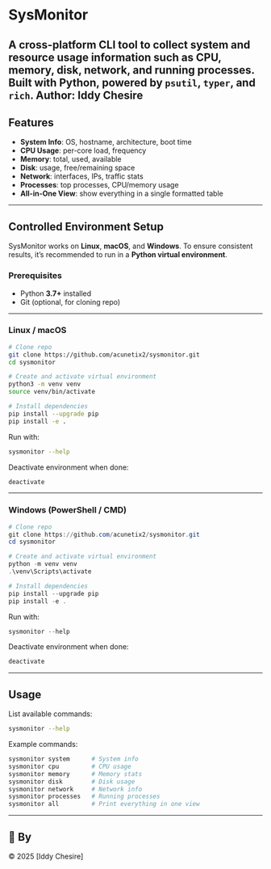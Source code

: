 # SysMonitor

A **cross-platform CLI tool** to collect **system and resource usage information** such as CPU, memory, disk, network, and running processes. Built with **Python**, powered by `psutil`, `typer`, and `rich`.
**Author:** **Iddy Chesire**
---

## Features

* **System Info**: OS, hostname, architecture, boot time
* **CPU Usage**: per-core load, frequency
* **Memory**: total, used, available
* **Disk**: usage, free/remaining space
* **Network**: interfaces, IPs, traffic stats
* **Processes**: top processes, CPU/memory usage
* **All-in-One View**: show everything in a single formatted table

---

## Controlled Environment Setup

SysMonitor works on **Linux**, **macOS**, and **Windows**.
To ensure consistent results, it’s recommended to run in a **Python virtual environment**.

### Prerequisites

* Python **3.7+** installed
* Git (optional, for cloning repo)

---

### Linux / macOS

```bash
# Clone repo
git clone https://github.com/acunetix2/sysmonitor.git
cd sysmonitor

# Create and activate virtual environment
python3 -m venv venv
source venv/bin/activate

# Install dependencies
pip install --upgrade pip
pip install -e .
```

Run with:

```bash
sysmonitor --help
```

Deactivate environment when done:

```bash
deactivate
```

---

### Windows (PowerShell / CMD)

```powershell
# Clone repo
git clone https://github.com/acunetix2/sysmonitor.git
cd sysmonitor

# Create and activate virtual environment
python -m venv venv
.\venv\Scripts\activate

# Install dependencies
pip install --upgrade pip
pip install -e .
```

Run with:

```powershell
sysmonitor --help
```

Deactivate environment when done:

```powershell
deactivate
```

---

## Usage

List available commands:

```bash
sysmonitor --help
```

Example commands:

```bash
sysmonitor system      # System info
sysmonitor cpu         # CPU usage
sysmonitor memory      # Memory stats
sysmonitor disk        # Disk usage
sysmonitor network     # Network info
sysmonitor processes   # Running processes
sysmonitor all         # Print everything in one view
```


---

## 📄 By

© 2025 \[Iddy Chesire]
